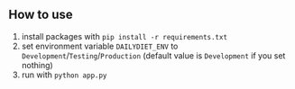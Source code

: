 ## How to use
1. install packages with `pip install -r requirements.txt`
2. set environment variable `DAILYDIET_ENV` to
    `Development`/`Testing`/`Production` (default value is `Development` if you set nothing)
3. run with `python app.py`